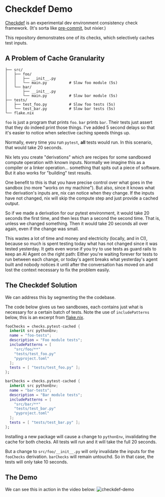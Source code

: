 # Checkdef Demo

[Checkdef](https://github.com/MatrixManAtYrService) is an experimental dev environment consistency check framework.
(It's sorta like [pre-commit](https://pre-commit.com), but nixier.)

This repository demonstrates one of its checks, which selectively caches test inputs.

## A Problem of Cache Granularity

```
├── src/
│   ├── foo/
│   │   ├── __init__.py
│   │   └── main.py          # Slow foo module (5s)
│   └── bar/
│       ├── __init__.py
│       └── main.py          # Slow bar module (5s)
├── tests/
│   ├── test_foo.py          # Slow foo tests (5s)
│   └── test_bar.py          # Slow bar tests (5s)
└── flake.nix
```

`foo` is just a program that prints `foo`.
`bar` prints `bar`.
Their tests just assert that they do indeed print those things.
I've added 5 second delays so that it's easier to notice when selective caching speeds things up.

Normally, every time you run `pytest`, **all** tests would run.
In this scenario, that would take 20 seconds.

Nix lets you create "derivations" which are recipes for some sandboxed compute operation with known inputs.
Normally we imagine this as a compiler or a linker operation... something that spits out a piece of software.
But it also works for "building" test results.

One benefit to this is that you have precise control over what goes in the sandbox (no more "works on my machine").
But also, since it knows what the derivation's inputs are, nix can notice when they change.
If the inputs have not changed, nix will skip the compute step and just provide a cached output.

So if we made a derivation for our pytest environment, it would take 20 seconds the first time, and then less than a second the second time.
That is, unless we changed something.
Then it would take 20 seconds all over again, even if the change was small.

This wastes a lot of time and money and electricity (locally, and in CI), because so much is spent testing today what has not changed since it was tested yesterday.
It gets even worse if you try to use tests as guard rails to keep an AI Agent on the right path:
Either you're waiting forever for tests to run between each change, or today's agent breaks what yesterday's agent built and nobody notices it until after the conversation has moved on and lost the context necessary to fix the problem easily.

## The Checkdef Solution

We can address this by segmenting the the codebase.

The code below gives us two sandboxes, each contains just what is necessary for a certain batch of tests.
Note the use of `includePatterns` below, this is an excerpt from [flake.nix](flake.nix).

```nix
fooChecks = checks.pytest-cached {
  inherit src pythonEnv;
  name = "foo-tests";
  description = "Foo module tests";
  includePatterns = [
    "src/foo/**"
    "tests/test_foo.py"
    "pyproject.toml"
  ];
  tests = [ "tests/test_foo.py" ];
};

barChecks = checks.pytest-cached {
  inherit src pythonEnv;
  name = "bar-tests";
  description = "Bar module tests";
  includePatterns = [
    "src/bar/**"
    "tests/test_bar.py"
    "pyproject.toml"
  ];
  tests = [ "tests/test_bar.py" ];
};
```

Installing a new package will cause a change to `pythonEnv`, invalidating the cache for both checks.
All tests will run and it will take the full 20 seconds.

But a change to `src/foo/__init__.py` will only invalidate the inputs for the `fooChecks` derivation.
`barChecks` will remain untouchd.
So in that case, the tests will only take 10 seconds.

## The Demo

We can see this in action in the video below:
![checkdef-demo](demo.gif)


